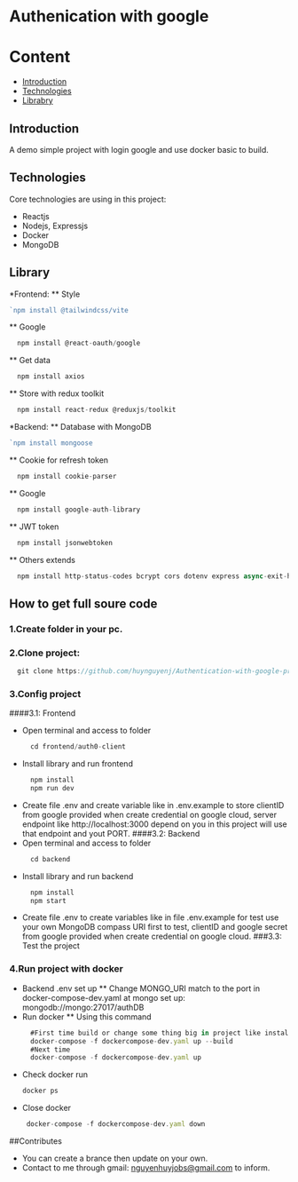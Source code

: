 # Authenication with google
# Content
* [Introduction](#introduction)
* [Technologies](#technologies)
* [Librabry](#library)
## Introduction
A demo simple project with login google and use docker basic to build.
## Technologies
Core technologies are using in this project:
* Reactjs
* Nodejs, Expressjs
* Docker
* MongoDB
## Library
*Frontend:
** Style
```js
`npm install @tailwindcss/vite
```
** Google
```js
  npm install @react-oauth/google
```
** Get data
```js
  npm install axios
```
** Store with redux toolkit
```js
  npm install react-redux @reduxjs/toolkit
```
*Backend:
** Database with MongoDB
```js
`npm install mongoose
```
** Cookie for refresh token
```js
  npm install cookie-parser
```
** Google
```js
  npm install google-auth-library
```
** JWT token
```js
  npm install jsonwebtoken
```
** Others extends
```js
  npm install http-status-codes bcrypt cors dotenv express async-exit-hook
```
## How to get full soure code
### 1.Create folder in your pc.
### 2.Clone project:
  ```js
    git clone https://github.com/huynguyenj/Authentication-with-google-practice.git
```
### 3.Config project
####3.1: Frontend
* Open terminal and access to folder
  ```js
    cd frontend/auth0-client
  ```
* Install library and run frontend
  ```js
    npm install
    npm run dev
  ```
* Create file .env and create variable like in .env.example to store clientID  from google provided when create credential on google cloud, server endpoint like http://localhost:3000 depend on you in this project will use that endpoint and yout PORT.
####3.2: Backend
* Open terminal and access to folder
  ```js
    cd backend
  ```
* Install library and run backend
  ```js
    npm install
    npm start
  ```
* Create file .env to create variables like in file .env.example for test use your own MongoDB compass URI first to test, clientID and google secret from google provided when create credential on google cloud.
###3.3: Test the project
### 4.Run project with docker
* Backend .env set up
** Change MONGO_URI match to the port in docker-compose-dev.yaml at mongo set up: mongodb://mongo:27017/authDB
* Run docker
** Using this command
  ```js
    #First time build or change some thing big in project like install new library or create more folder and file.
    docker-compose -f dockercompose-dev.yaml up --build
    #Next time
    docker-compose -f dockercompose-dev.yaml up
  ```
* Check docker run
    ```js
    docker ps
  ```
* Close docker
    ```js
     docker-compose -f dockercompose-dev.yaml down
  ```
##Contributes
- You can create a brance then update on your own.
- Contact to me through gmail: nguyenhuyjobs@gmail.com to inform.
  
